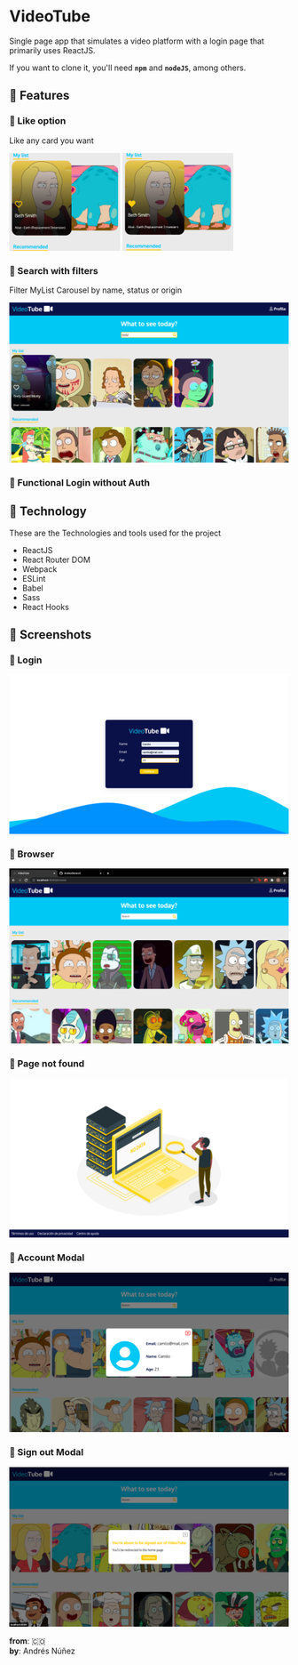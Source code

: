 # VideoTube

Single page app that simulates a video platform with a login page that primarily uses ReactJS.

If you want to clone it, you'll need **`npm`** and **`nodeJS`**, among others.

## 🔹 Features

### 🔸 Like option

Like any card you want

<img src="./ReadmeImages/ImgLike1.png" alt="drawing" width="200"/>

<img src="./ReadmeImages/ImgLike2.png" alt="drawing" width="200"/>

### 🔸 Search with filters

Filter MyList Carousel by name, status or origin

![Login](./ReadmeImages/ImgSearch.png)

### 🔸 Functional Login without Auth

## 🔹 Technology

These are the Technologies and tools used for the project

- ReactJS
- React Router DOM
- Webpack
- ESLint
- Babel
- Sass
- React Hooks

## 🔹 Screenshots

### 🔸 Login

![Login](./ReadmeImages/ImgLogin.png)

### 🔸 Browser

![Login](./ReadmeImages/ImgBrowse.png)

### 🔸 Page not found

![Login](./ReadmeImages/ImgPageNotFound.png)

### 🔸 Account Modal

![Login](./ReadmeImages/ImgAccountModal.png)

### 🔸 Sign out Modal

![Login](./ReadmeImages/ImgSignoutModal.png)

**from**: 🇨🇴  
**by**: Andrés Núñez
